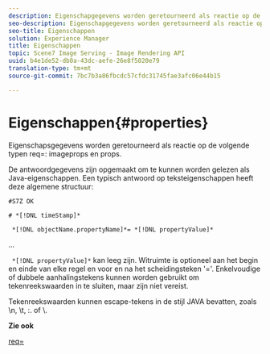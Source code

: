 ```yaml
---
description: Eigenschapgegevens worden geretourneerd als reactie op de volgende req=-typen imageprops en props.
seo-description: Eigenschapgegevens worden geretourneerd als reactie op de volgende req=-typen imageprops en props.
seo-title: Eigenschappen
solution: Experience Manager
title: Eigenschappen
topic: Scene7 Image Serving - Image Rendering API
uuid: b4e1de52-db0a-43dc-aefe-26e8f5020e79
translation-type: tm+mt
source-git-commit: 7bc7b3a86fbcdc57cfdc31745fae3afc06e44b15

---
```



# Eigenschappen{#properties}

Eigenschapsgegevens worden geretourneerd als reactie op de volgende typen req=: imageprops en props.

De antwoordgegevens zijn opgemaakt om te kunnen worden gelezen als Java-eigenschappen. Een typisch antwoord op teksteigenschappen heeft deze algemene structuur:

`#S7Z OK`

`# *[!DNL timeStamp]*`

` *[!DNL objectName.propertyName]*= *[!DNL propertyValue]*`

...

` *[!DNL propertyValue]*` kan leeg zijn. Witruimte is optioneel aan het begin en einde van elke regel en voor en na het scheidingsteken &#39;=&#39;. Enkelvoudige of dubbele aanhalingstekens kunnen worden gebruikt om tekenreekswaarden in te sluiten, maar zijn niet vereist.

Tekenreekswaarden kunnen escape-tekens in de stijl JAVA bevatten, zoals \n, \t, \:. of \\.

**Zie ook**

[req=](../../../../../ir-api/http-protocol/image-rendering-api-ref/c-ir-http-protocol-ref/c-ir-http-protocol-command-reference/r-ir-req.md#reference-792b1a663fb64261bd2de2a209b847fb)
